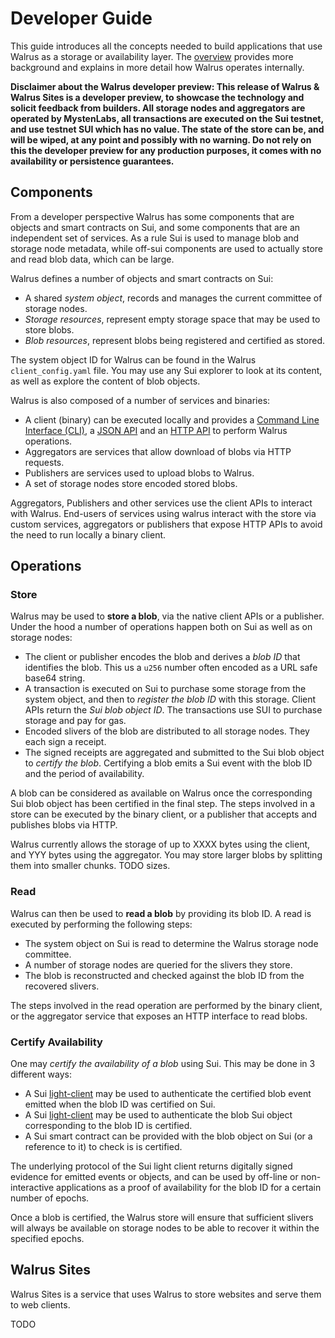 # Developer Guide

This guide introduces all the concepts needed to build applications that use Walrus as a storage
or availability layer. The [overview](./overview..md) provides more background and explains in
more detail how Walrus operates internally.

**Disclaimer about the Walrus developer preview: This release of Walrus \& Walrus Sites is a
developer preview, to showcase the technology and solicit feedback from builders. All storage nodes
and aggregators are operated by MystenLabs, all transactions are executed on the Sui testnet,
and use testnet SUI which has no value. The state of the store can be, and will be wiped, at any
point and possibly with no warning. Do not rely on this the developer preview for any production
purposes, it comes with no availability or persistence guarantees.**

## Components

From a developer perspective Walrus has some components that are objects and smart contracts on
Sui, and some components that are an independent set of services. As a rule Sui is used to manage
blob and storage node metadata, while off-sui components are used to actually store and read blob
data, which can be large.

Walrus defines a number of objects and smart contracts on Sui:

- A shared *system object*, records and manages the current committee of storage nodes.
- *Storage resources*, represent empty storage space that may be used to store blobs.
- *Blob resources*, represent blobs being registered and certified as stored.

The system object ID for Walrus can be found in the Walrus `client_config.yaml` file. You may use
any Sui explorer to look at its content, as well as explore the content of blob objects.

Walrus is also composed of a number of services and binaries:

- A client (binary) can be executed locally and provides a
  [Command Line Interface (CLI)](client-cli.html), a [JSON API](json-api.md)
  and an [HTTP API](web-api.md) to perform Walrus operations.
- Aggregators are services that allow download of blobs via HTTP requests.
- Publishers are services used to upload blobs to Walrus.
- A set of storage nodes store encoded stored blobs.

Aggregators, Publishers and other services use the client APIs to interact with Walrus. End-users
of services using walrus interact with the store via custom services, aggregators or publishers that
expose HTTP APIs to avoid the need to run locally a binary client.

## Operations

### Store

Walrus may be used to **store a blob**, via the native client APIs or a publisher. Under the hood a
number of operations happen both on Sui as well as on storage nodes:

- The client or publisher encodes the blob and derives a *blob ID* that identifies the blob. This
  us a `u256` number often encoded as a URL safe base64 string.
- A transaction is executed on Sui to purchase some storage from the system object, and then to
  *register the blob ID* with this storage. Client APIs return the *Sui blob object ID*. The
  transactions use SUI to purchase storage and pay for gas.
- Encoded slivers of the blob are distributed to all storage nodes. They each sign a receipt.
- The signed receipts are aggregated and submitted to the Sui blob object to *certify the blob*.
  Certifying a blob emits a Sui event with the blob ID and the period of availability.

A blob can be considered as available on Walrus once the corresponding Sui blob object has been
certified in the final step. The steps involved in a store can be executed by the binary client,
or a publisher that accepts and publishes blobs via HTTP.

Walrus currently allows the storage of up to XXXX bytes using the client, and YYY bytes using the
aggregator. You may store larger blobs by splitting them into smaller chunks. TODO sizes.

### Read

Walrus can then be used to **read a blob** by providing its blob ID. A read is executed by
performing the following steps:

- The system object on Sui is read to determine the Walrus storage node committee.
- A number of storage nodes are queried for the slivers they store.
- The blob is reconstructed and checked against the blob ID from the recovered slivers.

The steps involved in the read operation are performed by the binary client, or the aggregator
service that exposes an HTTP interface to read blobs.

### Certify Availability

One may *certify the availability of a blob* using Sui. This may be done in 3 different ways:

- A Sui [light-client](https://github.com/MystenLabs/sui/tree/main/crates/sui-light-client) may be
  used to authenticate the certified blob event emitted when the blob ID was certified on Sui.
- A Sui [light-client](https://github.com/MystenLabs/sui/tree/main/crates/sui-light-client) may be
  used to authenticate the blob Sui object corresponding to the blob ID is certified.
- A Sui smart contract can be provided with the blob object on Sui (or a reference to it) to check
  is is certified.

The underlying protocol of the Sui light client returns digitally signed evidence for emitted events
or objects, and can be used by off-line or non-interactive applications as a proof of availability
for the blob ID for a certain number of epochs.

Once a blob is certified, the Walrus store will ensure that sufficient slivers will always be
available on storage nodes to be able to recover it within the specified epochs.

## Walrus Sites

Walrus Sites is a service that uses Walrus to store websites and serve them to web clients.

TODO